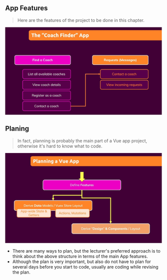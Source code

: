 ## **App Features**

> Here are the features of the project to be done in this chapter.

![Alt features](pic/01.jpg)

## **Planing**

> In fact, planning is probably the main part of a Vue app project, otherwise it's hard to know what to code.

![Alt plan](pic/02.jpg)

- There are many ways to plan, but the lecturer's preferred approach is to think about the above structure in terms of the main App features.
- Although the plan is very important, but also do not have to plan for several days before you start to code, usually are coding while revising the plan.
